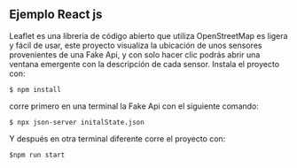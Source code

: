 ## Ejemplo React js

Leaflet es una librería de código abierto que utiliza OpenStreetMap es ligera y fácil de usar, este proyecto visualiza la ubicación de unos sensores provenientes de una Fake Api, y con solo hacer clic podrás abrir una ventana emergente con la descripción de cada sensor. 
Instala el proyecto con:
 
`$ npm install`

corre primero en una terminal la Fake Api con el siguiente comando:

`$ npx json-server initalState.json`

Y después en otra terminal diferente corre el proyecto con:

`$npm run start`
